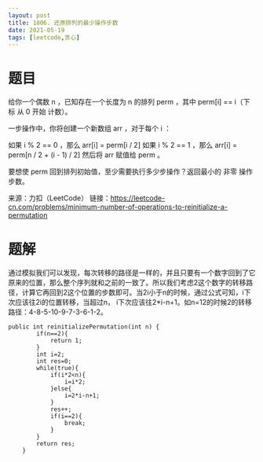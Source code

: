 ```yaml
---
layout: post
title: 1806. 还原排列的最少操作步数
date: 2021-05-19
tags: [leetcode,贪心]
---
```

# 题目
给你一个偶数 n​​​​​​ ，已知存在一个长度为 n 的排列 perm ，其中 perm[i] == i​（下标 从 0 开始 计数）。

一步操作中，你将创建一个新数组 arr ，对于每个 i ：

如果 i % 2 == 0 ，那么 arr[i] = perm[i / 2]
如果 i % 2 == 1 ，那么 arr[i] = perm[n / 2 + (i - 1) / 2]
然后将 arr​​ 赋值​​给 perm 。

要想使 perm 回到排列初始值，至少需要执行多少步操作？返回最小的 非零 操作步数。

来源：力扣（LeetCode）
链接：https://leetcode-cn.com/problems/minimum-number-of-operations-to-reinitialize-a-permutation



# 题解
通过模拟我们可以发现，每次转移的路径是一样的，并且只要有一个数字回到了它原来的位置，那么整个序列就和之前的一致了。所以我们考虑2这个数字的转移路径，计算它再回到2这个位置的步数即可。当2i小于n的时候，通过公式可知，i下次应该往2i的位置转移，当超过n， i下次应该往2*i-n+1。如n=12的时候2的转移路径：4-8-5-10-9-7-3-6-1-2。
```
public int reinitializePermutation(int n) {
        if(n==2){
            return 1;
        }
        int i=2;
        int res=0;
        while(true){
            if(i*2<n){
                i=i*2;
            }else{
                i=2*i-n+1;
            }
            res++;
            if(i==2){
                break;
            }
        }
        return res;
    }
```